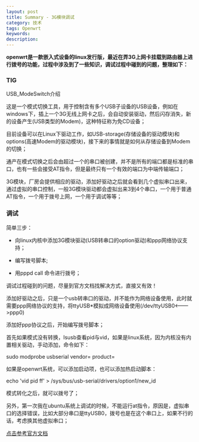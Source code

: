 ```yaml
---
layout: post
title: Summary - 3G模块调试
category: 技术
tags: Openwrt
keywords:
description:
---
```


**openwrt是一款嵌入式设备的linux发行版，最近在弄3G上网卡挂载到路由器上进行拨号的功能，过程中涉及到了一些知识，调试过程中碰到的问题，整理如下：**

### TIG

USB_ModeSwitch介绍

这是一个模式切换工具，用于控制含有多个USB子设备的USB设备，例如在windows下，插上一个3G无线上网卡之后，会自动安装驱动，然后闪存消失，新的设备产生(USB类型的Modem)，这种特征称为免CD设备；

目前设备可以在Linux下驱动工作，如USB-storage(存储设备的驱动模块)和options(高速Modem的驱动模块)，接下来的事情就是如何从存储设备到Modem的切换；

通产在模式切换之后会由超过一个的串口被创建，并不是所有的端口都是标准的串口，也有一些会接受AT指令，但是最终只有一个有效的端口为中端传输端口；

3G模块，厂房会提供相应的驱动，添加好驱动之后就会看到几个虚拟串口出来，通过虚拟的串口控制，一般3G模块驱动都会虚拟出来3到4个串口，一个用于普通AT指令，一个用于拨号上网，一个用于调试等等；

### 调试

简单三步：

* 向linux内核中添加3G模块驱动(USB转串口的option驱动)和ppp网络协议支持；

* 编写拨号脚本;

* 用pppd call 命令进行拨号；

调试过程碰到的问题，尽量到官方文档找解决方式，直接又有效！

添加好驱动之后，只是一个usb转串口的驱动，并不能作为网络设备使用，此时就需要ppp网络协议的支持，将ttyUSB*模拟成网络设备使用(/dev/ttyUSB0<--->ppp0)

添加好ppp协议之后，开始编写拨号脚本；

首先如果模式没有转换，lsusb查看pid与vid，如果是linux系统，因为内核没有内置相关驱动，手动添加，命令如下：

sudo modprobe usbserial vendor= product=

如果是openwrt系统，可以添加启动项，也可以添加热启动脚本：

echo 'vid pid ff' > /sys/bus/usb-serial/drivers/option1/new_id

模式转化之后，就可以拨号了；

另外，第一次我在ubuntu系统上调试的时候，不能运行at指令，原因是，虚拟串口的选择错误，比如大部分串口是ttyUSB0，拨号也是在这个串口上，如果不行的话，考虑换其他虚拟串口；

<a href="http://wiki.openwrt.org/doc/recipes/3gdongle?s[]=usb&s[]=mode&s[]=json">点击参考官方文档</a>
